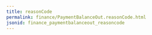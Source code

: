 ```yaml
---
title: reasonCode
permalink: finance/PaymentBalanceOut.reasonCode.html
jsonid: finance_paymentbalanceout_reasoncode
---
```

